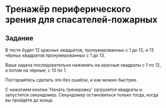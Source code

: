 # Тренажёр периферического зрения для спасателей-пожарных

## Задание 

В тесте будет 12 красных квадратов, пронумерованных с 1 до 12, и 13 чёрных квадратов пронумерованных с 1 до 13.

Ваша задача последовательно нажимать на красные квадраты с 1 по 12, а потом на чёрные, с 13 по 1.

Постарайтесь сделать это без ошибок, и как можно быстрее.

С нажатием кнопки 'Начать тренировку' загрузятся квадраты и запустится секундомер. Секундомер остановиться только тогда, когда вы пройдёте до конца.